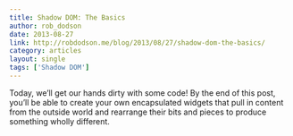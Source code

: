 ```yaml
---
title: Shadow DOM: The Basics
author: rob_dodson
date: 2013-08-27
link: http://robdodson.me/blog/2013/08/27/shadow-dom-the-basics/
category: articles
layout: single
tags: ['Shadow DOM']
---
```


Today, we’ll get our hands dirty with some code! By the end of this post, you’ll
be able to create your own encapsulated widgets that pull in content from the
outside world and rearrange their bits and pieces to produce something wholly
different.
